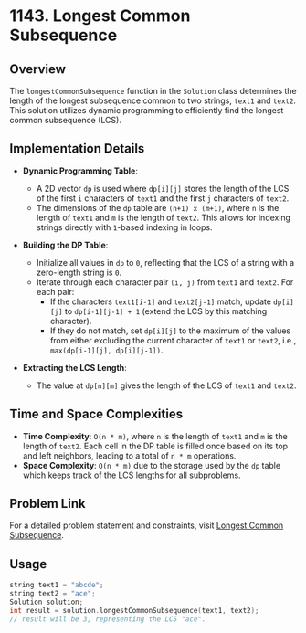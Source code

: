 # 1143. Longest Common Subsequence

## Overview
The `longestCommonSubsequence` function in the `Solution` class determines the length of the longest subsequence common to two strings, `text1` and `text2`. This solution utilizes dynamic programming to efficiently find the longest common subsequence (LCS).

## Implementation Details
- **Dynamic Programming Table**:
  - A 2D vector `dp` is used where `dp[i][j]` stores the length of the LCS of the first `i` characters of `text1` and the first `j` characters of `text2`.
  - The dimensions of the `dp` table are `(n+1) x (m+1)`, where `n` is the length of `text1` and `m` is the length of `text2`. This allows for indexing strings directly with `1`-based indexing in loops.

- **Building the DP Table**:
  - Initialize all values in `dp` to `0`, reflecting that the LCS of a string with a zero-length string is `0`.
  - Iterate through each character pair `(i, j)` from `text1` and `text2`. For each pair:
    - If the characters `text1[i-1]` and `text2[j-1]` match, update `dp[i][j]` to `dp[i-1][j-1] + 1` (extend the LCS by this matching character).
    - If they do not match, set `dp[i][j]` to the maximum of the values from either excluding the current character of `text1` or `text2`, i.e., `max(dp[i-1][j], dp[i][j-1])`.

- **Extracting the LCS Length**:
  - The value at `dp[n][m]` gives the length of the LCS of `text1` and `text2`.

## Time and Space Complexities
- **Time Complexity**: `O(n * m)`, where `n` is the length of `text1` and `m` is the length of `text2`. Each cell in the DP table is filled once based on its top and left neighbors, leading to a total of `n * m` operations.
- **Space Complexity**: `O(n * m)` due to the storage used by the `dp` table which keeps track of the LCS lengths for all subproblems.

## Problem Link
For a detailed problem statement and constraints, visit [Longest Common Subsequence](https://leetcode.com/problems/longest-common-subsequence/).

## Usage
```cpp
string text1 = "abcde";
string text2 = "ace";
Solution solution;
int result = solution.longestCommonSubsequence(text1, text2);
// result will be 3, representing the LCS "ace".

